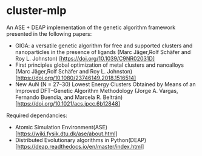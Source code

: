 # cluster-mlp

An ASE + DEAP implementation of the genetic algorithm framework presented in the following papers:
- GIGA: a versatile genetic algorithm for free and supported clusters and nanoparticles in the presence of ligands (Marc Jäger,Rolf Schäfer and  Roy L. Johnston) [https://doi.org/10.1039/C9NR02031D]
- First principles global optimization of metal clusters and nanoalloys (Marc Jäger,Rolf Schäfer and  Roy L. Johnston) [https://doi.org/10.1080/23746149.2018.1516514]
- New AuN (N = 27–30) Lowest Energy Clusters Obtained by Means of an Improved DFT–Genetic Algorithm Methodology (Jorge A. Vargas, Fernando Buendía, and Marcela R. Beltrán) [https://doi.org/10.1021/acs.jpcc.6b12848]

Required dependancies:
- Atomic Simulation Environment(ASE) [https://wiki.fysik.dtu.dk/ase/about.html]
- Distributed Evolutionary algorithms in Python(DEAP) [https://deap.readthedocs.io/en/master/index.html]

